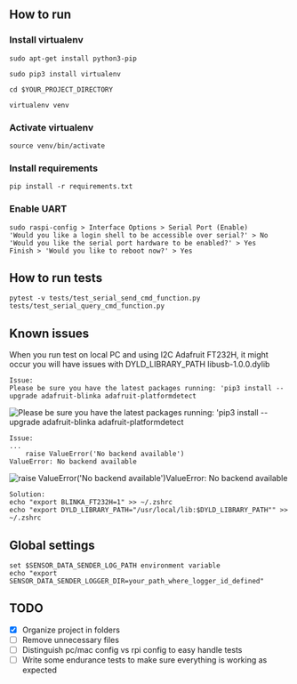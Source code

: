 ## How to run
### Install virtualenv
```
sudo apt-get install python3-pip
```
```
sudo pip3 install virtualenv
```
```
cd $YOUR_PROJECT_DIRECTORY
```
```
virtualenv venv
```

### Activate virtualenv
```
source venv/bin/activate
```

### Install requirements
```
pip install -r requirements.txt
```

### Enable UART
```
sudo raspi-config > Interface Options > Serial Port (Enable)
'Would you like a login shell to be accessible over serial?' > No
'Would you like the serial port hardware to be enabled?' > Yes
Finish > 'Would you like to reboot now?' > Yes
```


## How to run tests
```
pytest -v tests/test_serial_send_cmd_function.py tests/test_serial_query_cmd_function.py
```

## Known issues
When you run test on local PC and using I2C Adafruit FT232H, it might occur you will have issues with DYLD_LIBRARY_PATH libusb-1.0.0.dylib
```
Issue:
Please be sure you have the latest packages running: 'pip3 install --upgrade adafruit-blinka adafruit-platformdetect
```
![Please be sure you have the latest packages running: 'pip3 install --upgrade adafruit-blinka adafruit-platformdetect](https://krzysztofbrzozowski.com/media/2022/04/18/python_pip3_install_-upgrade_adafruit-blinka_adafruit-platformdetect.png)
```
Issue:
...
    raise ValueError('No backend available')
ValueError: No backend available
```
![raise ValueError('No backend available')ValueError: No backend available](https://krzysztofbrzozowski.com/media/2022/04/18/python_no_backend_available_ft232h_adafruit.png)
```
Solution:
echo "export BLINKA_FT232H=1" >> ~/.zshrc
echo "export DYLD_LIBRARY_PATH="/usr/local/lib:$DYLD_LIBRARY_PATH"" >> ~/.zshrc
```

## Global settings
```
set $SENSOR_DATA_SENDER_LOG_PATH environment variable
echo "export SENSOR_DATA_SENDER_LOGGER_DIR=your_path_where_logger_id_defined"
```

## TODO
- [X] Organize project in folders
- [ ] Remove unnecessary files
- [ ] Distinguish pc/mac config vs rpi config to easy handle tests
- [ ] Write some endurance tests to make sure everything is working as expected